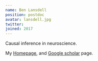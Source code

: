 ```yaml
---
name: Ben Lansdell
position: postdoc
avatar: lansdell.jpg
twitter:
joined: 2017
---
```


Causal inference in neuroscience.

My [Homepage](http://benlansdell.github.io/), and [Google scholar](https://scholar.google.com/citations?user=vM_KsrQAAAAJ&hl=en) page.
